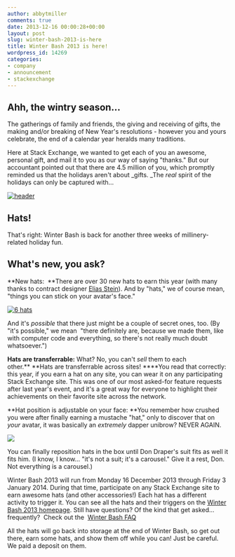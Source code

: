 ```yaml
---
author: abbytmiller
comments: true
date: 2013-12-16 00:00:28+00:00
layout: post
slug: winter-bash-2013-is-here
title: Winter Bash 2013 is here!
wordpress_id: 14269
categories:
- company
- announcement
- stackexchange
---
```


## Ahh, the wintry season...




The gatherings of family and friends, the giving and receiving of gifts, the making and/or breaking of New Year's resolutions - however you and yours celebrate, the end of a calendar year heralds many traditions.




Here at Stack Exchange, we wanted to get each of you an awesome, personal gift, and mail it to you as our way of saying "thanks." But our accountant pointed out that there are 4.5 million of you, which promptly reminded us that the holidays aren't about _gifts. _The _real_ spirit of the holidays can only be captured with...




[![header](/blog/images/2013-12-16-winter-bash-2013-is-here/header.png)](/blog/images/2013-12-16-winter-bash-2013-is-here/header.png)





## Hats!


That's right: Winter Bash is back for another three weeks of millinery-related holiday fun.


## What's new, you ask?


**New hats:  **There are over 30 new hats to earn this year (with many thanks to contract designer [Elias Stein](http://www.eliasstein.com/)). And by "hats," we of course mean, "things you can stick on your avatar's face."


[![6 hats](/blog/images/2013-12-16-winter-bash-2013-is-here/6-hats.png)](/blog/images/2013-12-16-winter-bash-2013-is-here/6-hats.png)


And it's _possible_ that there just might be a couple of secret ones, too. (By "it's possible," we mean  "there definitely are, because we made them, like with computer code and everything, so there's not really much doubt whatsoever.")

**Hats are transferrable:** What? No, you can't _sell_ them to each other.** **Hats are transferrable across sites! ****You read that correctly: this year, if you earn a hat on any site, you can wear it on any participating Stack Exchange site. This was one of our most asked-for feature requests after last year's event, and it's a great way for everyone to highlight their achievements on their favorite site across the network.

**Hat position is adjustable on your face: **You remember how crushed you were after finally earning a mustache "hat," only to discover that on _your_ avatar, it was basically an _extremely_ dapper unibrow? NEVER AGAIN.


[![](/blog/images/2013-12-16-winter-bash-2013-is-here/don-draper-position.png)](/blog/images/2013-12-16-winter-bash-2013-is-here/don-draper-position.png)




You can finally reposition hats in the box until Don Draper's suit fits as well it fits him. (I know, I know... "it's not a suit; it's a carousel." Give it a rest, Don. Not everything is a carousel.)


Winter Bash 2013 will run from Monday 16 December 2013 through Friday 3 January 2014. During that time, participate on any Stack Exchange site to earn awesome hats (and other accessories!) Each hat has a different activity to trigger it. You can see all the hats and their triggers on the [Winter Bash 2013 homepage](http://winterbash2013.stackexchange.com/). Still have questions? Of the kind that get asked... frequently?  Check out the  [Winter Bash FAQ](http://winterbash2013.stackexchange.com/faq)

All the hats will go back into storage at the end of Winter Bash, so get out there, earn some hats, and show them off while you can! Just be careful. We paid a deposit on them.


